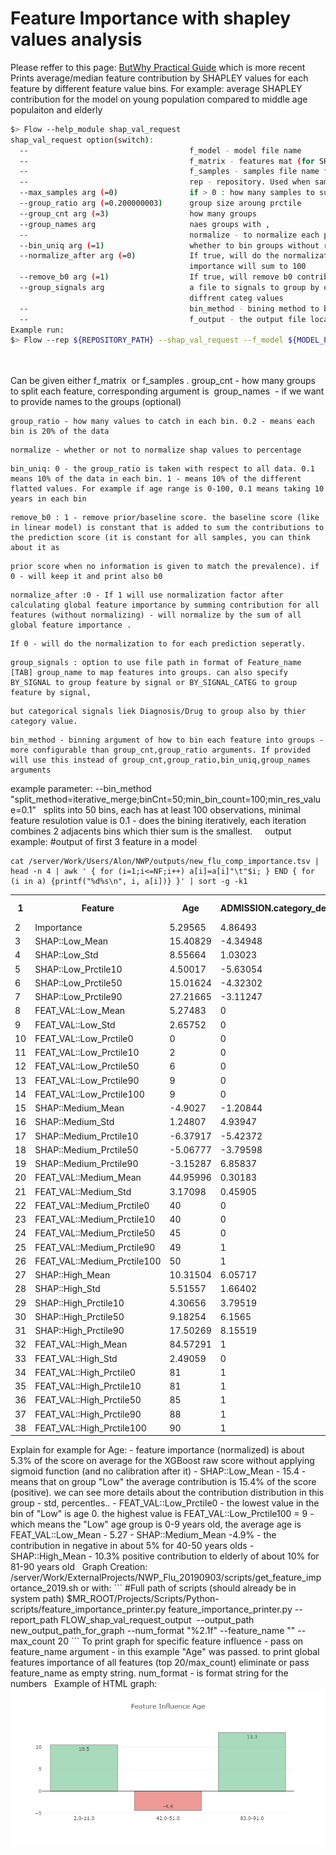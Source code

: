 # Feature Importance with shapley values analysis
Please reffer to this page: [ButWhy Practical Guide](/Infrastructure%20Home%20Page/PostProcessors%20Practical%20Guide/ButWhy%20Practical%20Guide) which is more recent
 
Prints average/median feature contribution by SHAPLEY values for each feature by different feature value bins.
For example: average SHAPLEY contribution for the model on young population compared to middle age populaiton and elderly
 
```bash
$> Flow --help_module shap_val_request
shap_val_request option(switch):
  --                                    f_model - model file name
  --                                    f_matrix - features mat (for SHAP values feature importance) - in MedMat csv format.
  --                                    f_samples - samples file name for SHAP values
  --                                    rep - repository. Used when samples file is given for calculating SHAP feature importance
  --max_samples arg (=0)                if > 0 : how many samples to subsample if matrix is large - to speedup
  --group_ratio arg (=0.200000003)      group size aroung prctile
  --group_cnt arg (=3)                  how many groups
  --group_names arg                     naes groups with ,
  --                                    normalize - to normalize each prediction to sum score
  --bin_uniq arg (=1)                   whether to bin groups without respect to the distribution - only by values
  --normalize_after arg (=0)            If true, will do the normalization to percentage after sum of all contribs from all data - The global feature
                                        importance will sum to 100
  --remove_b0 arg (=1)                  If true, will remove b0 contrib if exists
  --group_signals arg                   a file to signals to group by or BY_SIGNAL or BY_SIGNAL_CATEG to group by signals or group by signal and support
                                        diffrent categ values
  --                                    bin_method - bining method to bin each feature
  --                                    f_output - the output file location to write
Example run:
$> Flow --rep ${REPOSITORY_PATH} --shap_val_request --f_model ${MODEL_PATH} --f_samples ${SAMPLES_PATH} --max_samples 10000 --group_cnt 3 --group_names Low,Medium,High --group_ratio 0.1 --normalize 1 --bin_uniq 1 --f_output ${OUTPUT}
 
 
```

Can be given either f_matrix  or f_samples .
group_cnt - how many groups to split each feature, corresponding argument is  group_names  - if we want to provide names to the groups (optional)
```
group_ratio - how many values to catch in each bin. 0.2 - means each bin is 20% of the data
```
```
normalize - whether or not to normalize shap values to percentage
```
```
bin_uniq: 0 - the group_ratio is taken with respect to all data. 0.1 means 10% of the data in each bin. 1 - means 10% of the different flatted values. For example if age range is 0-100, 0.1 means taking 10 years in each bin
```
```
remove_b0 : 1 - remove prior/baseline score. the baseline score (like in linear model) is constant that is added to sum the contributions to the prediction score (it is constant for all samples, you can think about it as 
```
```
prior score when no information is given to match the prevalence). if 0 - will keep it and print also b0
```
```
normalize_after :0 - If 1 will use normalization factor after calculating global feature importance by summing contribution for all features (without normalizing) - will normalize by the sum of all global feature importance . 
```
```
If 0 - will do the normalization to for each prediction seperatly.
```
```
group_signals : option to use file path in format of Feature_name [TAB] group_name to map features into groups. can also specify BY_SIGNAL to group feature by signal or BY_SIGNAL_CATEG to group feature by signal, 
```
```
but categorical signals liek Diagnosis/Drug to group also by thier category value.
```
```
bin_method - binning argument of how to bin each feature into groups - more configurable than group_cnt,group_ratio arguments. If provided will use this instead of group_cnt,group_ratio,bin_uniq,group_names arguments
```
example parameter: --bin_method "split_method=iterative_merge;binCnt=50;min_bin_count=100;min_res_value=0.1"  
splits into 50 bins, each has at least 100 observations, minimal feature resulotion value is 0.1 - does the bining iteratively, each iteration combines 2 adjacents bins which thier sum is the smallest.
 
 
output example:
#output of first 3 feature in a model
 
```
cat /server/Work/Users/Alon/NWP/outputs/new_flu_comp_importance.tsv | head -n 4 | awk ' { for (i=1;i<=NF;i++) a[i]=a[i]"\t"$i; } END { for (i in a) {printf("%d%s\n", i, a[i])} }' | sort -g -k1
```
<table><tbody>
<tr>
<th>1</th>
<th>Feature</th>
<th>Age</th>
<th>ADMISSION.category_dep_set_Hospital_Emergency_Department.win_0_3650</th>
<th>DIAGNOSIS.category_dep_set_ICD10_CODE:J00-J99.win_0_1825</th>
</tr>
<tr>
<td>2</td>
<td>Importance</td>
<td>5.29565</td>
<td>4.86493</td>
<td>4.14151</td>
</tr>
<tr>
<td>3</td>
<td>SHAP::Low_Mean</td>
<td>15.40829</td>
<td>-4.34948</td>
<td>-5.09209</td>
</tr>
<tr>
<td>4</td>
<td>SHAP::Low_Std</td>
<td>8.55664</td>
<td>1.03023</td>
<td>1.38771</td>
</tr>
<tr>
<td>5</td>
<td>SHAP::Low_Prctile10</td>
<td>4.50017</td>
<td>-5.63054</td>
<td>-6.83017</td>
</tr>
<tr>
<td>6</td>
<td>SHAP::Low_Prctile50</td>
<td>15.01624</td>
<td>-4.32302</td>
<td>-5.22645</td>
</tr>
<tr>
<td>7</td>
<td>SHAP::Low_Prctile90</td>
<td>27.21665</td>
<td>-3.11247</td>
<td>-3.26204</td>
</tr>
<tr>
<td>8</td>
<td>FEAT_VAL::Low_Mean</td>
<td>5.27483</td>
<td>0</td>
<td>0</td>
</tr>
<tr>
<td>9</td>
<td>FEAT_VAL::Low_Std</td>
<td>2.65752</td>
<td>0</td>
<td>0</td>
</tr>
<tr>
<td>10</td>
<td>FEAT_VAL::Low_Prctile0</td>
<td>0</td>
<td>0</td>
<td>0</td>
</tr>
<tr>
<td>11</td>
<td>FEAT_VAL::Low_Prctile10</td>
<td>2</td>
<td>0</td>
<td>0</td>
</tr>
<tr>
<td>12</td>
<td>FEAT_VAL::Low_Prctile50</td>
<td>6</td>
<td>0</td>
<td>0</td>
</tr>
<tr>
<td>13</td>
<td>FEAT_VAL::Low_Prctile90</td>
<td>9</td>
<td>0</td>
<td>0</td>
</tr>
<tr>
<td>14</td>
<td>FEAT_VAL::Low_Prctile100</td>
<td>9</td>
<td>0</td>
<td>0</td>
</tr>
<tr>
<td>15</td>
<td>SHAP::Medium_Mean</td>
<td>-4.9027</td>
<td>-1.20844</td>
<td>-1.01744</td>
</tr>
<tr>
<td>16</td>
<td>SHAP::Medium_Std</td>
<td>1.24807</td>
<td>4.93947</td>
<td>4.30092</td>
</tr>
<tr>
<td>17</td>
<td>SHAP::Medium_Prctile10</td>
<td>-6.37917</td>
<td>-5.42372</td>
<td>-6.2759</td>
</tr>
<tr>
<td>18</td>
<td>SHAP::Medium_Prctile50</td>
<td>-5.06777</td>
<td>-3.79598</td>
<td>-1.43337</td>
</tr>
<tr>
<td>19</td>
<td>SHAP::Medium_Prctile90</td>
<td>-3.15287</td>
<td>6.85837</td>
<td>4.0099</td>
</tr>
<tr>
<td>20</td>
<td>FEAT_VAL::Medium_Mean</td>
<td>44.95996</td>
<td>0.30183</td>
<td>0.49355</td>
</tr>
<tr>
<td>21</td>
<td>FEAT_VAL::Medium_Std</td>
<td>3.17098</td>
<td>0.45905</td>
<td>0.49996</td>
</tr>
<tr>
<td>22</td>
<td>FEAT_VAL::Medium_Prctile0</td>
<td>40</td>
<td>0</td>
<td>0</td>
</tr>
<tr>
<td>23</td>
<td>FEAT_VAL::Medium_Prctile10</td>
<td>40</td>
<td>0</td>
<td>0</td>
</tr>
<tr>
<td>24</td>
<td>FEAT_VAL::Medium_Prctile50</td>
<td>45</td>
<td>0</td>
<td>0</td>
</tr>
<tr>
<td>25</td>
<td>FEAT_VAL::Medium_Prctile90</td>
<td>49</td>
<td>1</td>
<td>1</td>
</tr>
<tr>
<td>26</td>
<td>FEAT_VAL::Medium_Prctile100</td>
<td>50</td>
<td>1</td>
<td>1</td>
</tr>
<tr>
<td>27</td>
<td>SHAP::High_Mean</td>
<td>10.31504</td>
<td>6.05717</td>
<td>3.16373</td>
</tr>
<tr>
<td>28</td>
<td>SHAP::High_Std</td>
<td>5.51557</td>
<td>1.66402</td>
<td>0.99215</td>
</tr>
<tr>
<td>29</td>
<td>SHAP::High_Prctile10</td>
<td>4.30656</td>
<td>3.79519</td>
<td>1.89119</td>
</tr>
<tr>
<td>30</td>
<td>SHAP::High_Prctile50</td>
<td>9.18254</td>
<td>6.1565</td>
<td>3.20303</td>
</tr>
<tr>
<td>31</td>
<td>SHAP::High_Prctile90</td>
<td>17.50269</td>
<td>8.15519</td>
<td>4.39117</td>
</tr>
<tr>
<td>32</td>
<td>FEAT_VAL::High_Mean</td>
<td>84.57291</td>
<td>1</td>
<td>1</td>
</tr>
<tr>
<td>33</td>
<td>FEAT_VAL::High_Std</td>
<td>2.49059</td>
<td>0</td>
<td>0</td>
</tr>
<tr>
<td>34</td>
<td>FEAT_VAL::High_Prctile0</td>
<td>81</td>
<td>1</td>
<td>1</td>
</tr>
<tr>
<td>35</td>
<td>FEAT_VAL::High_Prctile10</td>
<td>81</td>
<td>1</td>
<td>1</td>
</tr>
<tr>
<td>36</td>
<td>FEAT_VAL::High_Prctile50</td>
<td>85</td>
<td>1</td>
<td>1</td>
</tr>
<tr>
<td>37</td>
<td>FEAT_VAL::High_Prctile90</td>
<td>88</td>
<td>1</td>
<td>1</td>
</tr>
<tr>
<td>38</td>
<td>FEAT_VAL::High_Prctile100</td>
<td>90</td>
<td>1</td>
<td>1</td>
</tr>
</tbody></table>
Explain for example for Age:
- feature importance (normalized) is about 5.3% of the score on average for the XGBoost raw score without applying sigmoid function (and no calibration after it)
- SHAP::Low_Mean - 15.4 - means that on group "Low" the average contribution is 15.4% of the score (positive). we can see more details about the contribution distribution in this group - std, percentles..
- FEAT_VAL::Low_Prctile0 - the lowest value in the bin of "Low" is age 0. the highest value is FEAT_VAL::Low_Prctile100 = 9 - which means the "Low" age group is 0-9 years old, the average age is FEAT_VAL::Low_Mean - 5.27
- SHAP::Medium_Mean -4.9% - the contribution in negative in about 5% for 40-50 years olds
- SHAP::High_Mean - 10.3% positive contribution to elderly of about 10% for 81-90 years old
 
Graph Creation:
/server/Work/ExternalProjects/NWP_Flu_20190903/scripts/get_feature_importance_2019.sh
or with:
```
#Full path of scripts (should already be in system path) $MR_ROOT/Projects/Scripts/Python-scripts/feature_importance_printer.py
feature_importance_printer.py --report_path FLOW_shap_val_request_output  --output_path new_output_path_for_graph --num_format "%2.1f" --feature_name "" --max_count 20
```
To print graph for specific feature influence - pass on feature_name argument - in this example "Age" was passed. to print global features importance of all features (top 20/max_count) eliminate or pass feature_name as empty string.
num_format - is format string for the numbers
 
Example of HTML graph:
<img src="/attachments/11207088/11207102.png"/>
